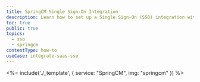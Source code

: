 ```yaml
---
title: SpringCM Single Sign-On Integration
description: Learn how to set up a Single Sign-On (SSO) integration with SpringCM and Auth0.
toc: true
public: true
topics:
  - sso
  - springcm
contentType: how-to
useCase: integrate-saas-sso
---
```


<%= include('./_template', {
  service: "SpringCM",
  img: "springcm"
}) %>
